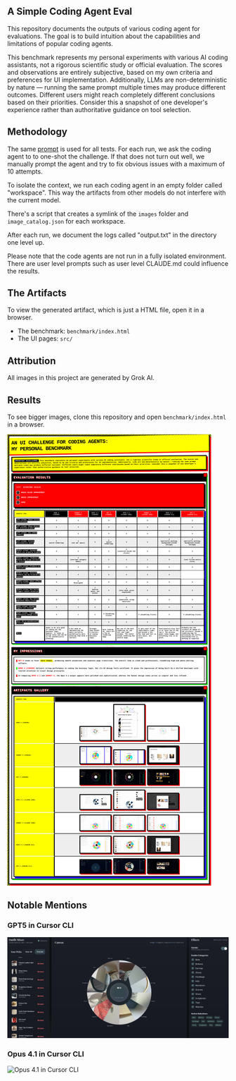 ## A Simple Coding Agent Eval

This repository documents the outputs of various coding agent for evaluations. The goal is to build intuition about the capabilities and limitations of popular coding agents.

This benchmark represents my personal experiments with various AI coding assistants, not a rigorous scientific study or official evaluation. The scores and observations are entirely subjective, based on my own criteria and preferences for UI implementation. Additionally, LLMs are non-deterministic by nature — running the same prompt multiple times may produce different outcomes. Different users might reach completely different conclusions based on their priorities. Consider this a snapshot of one developer's experience rather than authoritative guidance on tool selection. 


## Methodology

The same [prompt](prompt.md) is used for all tests. For each run, we ask the coding agent to to one-shot the challenge. If that does not turn out well, we manually prompt the agent and try to fix obvious issues with a maximum of 10 attempts.

To isolate the context, we run each coding agent in an empty folder called "workspace". This way the artifacts from other models do not interfere with the current model.

There's a script that creates a symlink of the `images` folder and `image_catalog.json` for each workspace.

After each run, we document the logs called "output.txt" in the directory one level up.

Please note that the code agents are not run in a fully isolated environment. There are user level prompts such as user level CLAUDE.md could influence the results.

## The Artifacts

To view the generated artifact, which is just a HTML file, open it in a browser.

- The benchmark: `benchmark/index.html`
- The UI pages: `src/`

## Attribution

All images in this project are generated by Grok AI.

## Results

To see bigger images, clone this repository and open `benchmark/index.html` in a browser.

![one pager](benchmark/benchmark-one-pager.png?t=1)

## Notable Mentions


### GPT5 in Cursor CLI

![GPT5 in Cursor CLI](src/cursor_cli/gpt5/images/2.png)


### Opus 4.1 in Cursor CLI
![Opus 4.1 in Cursor CLI](src/cursor_cli/opus4/images/2.png)